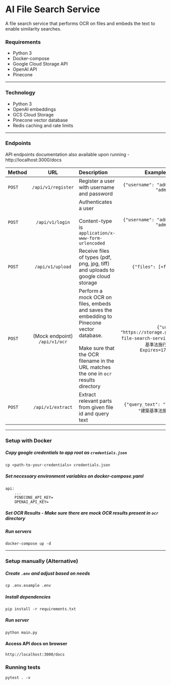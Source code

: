 # AI File Search Service
A file search service that performs OCR on files and embeds the text to enable similarity searches.

### Requirements
- Python 3
- Docker-compose
- Google Cloud Storage API
- OpenAI API
- Pinecone
---
### Technology
- Python 3
- OpenAI embeddings
- GCS Cloud Storage
- Pinecone vector database
- Redis caching and rate limits
---
### Endpoints
API endpoints documentation also available upon running - http://localhost:3000/docs

| Method |                      URL                      | Description                                                                                                                                                                             |                                                Example payload                                                 |
|--------|:---------------------------------------------:|:----------------------------------------------------------------------------------------------------------------------------------------------------------------------------------------|:--------------------------------------------------------------------------------------------------------------:| 
| `POST` |              `/api/v1/register`               | Register a user with username and password                                                                                                                                              |                                  `{"username": "admin", "password": "admin"}`                                  | 
| `POST` |                `/api/v1/login`                | Authenticates a user <br/><br/> Content-type is `application/x-www-form-urlencoded`                                                                                                     |                                  `{"username": "admin", "password": "admin"}`                                  | 
| `POST` |               `/api/v1/upload`                | Receive files of types (pdf, png, jpg, tiff) and uploads to google cloud storage                                                                                                        |                                          `{"files": [<file object>]}`                                          | 
| `POST` | (Mock endpoint) <br>            `/api/v1/ocr` | Perform a mock OCR on files, embeds and saves the embedding to Pinecone vector database. <br><br> Make sure that the OCR filename in the URL matches the one in `ocr` results directory | `{"url": "https://storage.googleapis.com/ai-file-search-service_new-bucket/建築基準法施行令.json?Expires=1728795108"}` | 
| `POST` |               `/api/v1/extract`               | Extract relevant parts from given file id and query text                                                                                                                                |                               `{"query_text": "建物", "file_id": "建築基準法施行令.json"}`                               | 
---
### Setup with Docker
##### Copy google credentials to app root as `credentials.json`
```
cp <path-to-your-credentials> credentials.json
```

##### Set necessary environment variables on docker-compose.yaml
```
api:
    ...
    PINECONE_API_KEY=
    OPENAI_API_KEY=
```
##### Set OCR Results - Make sure there are mock OCR results present in `ocr` directory
##### Run servers
```
docker-compose up -d
```
---
### Setup manually (Alternative)
##### Create `.env` and adjust based on needs
```
cp .env.example .env
```
##### Install dependencies
```
pip install -r requirements.txt
```
##### Run server
```
python main.py
```
#### Access API docs on browser
```
http://localhost:3000/docs
```

### Running tests
```
pytest . -v
```